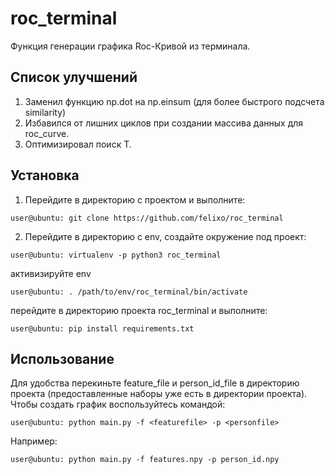 # roc_terminal
Функция генерации графика Roc-Кривой из терминала.
## Список улучшений
1. Заменил функцию np.dot на np.einsum (для более быстрого подсчета similarity)
2. Избавился от лишних циклов при создании массива данных для roc_curve.
3. Оптимизировал поиск T.

## Установка
1. Перейдите в директорию с проектом и выполните:
```console
user@ubuntu: git clone https://github.com/felixo/roc_terminal
```

2. Перейдите в директорию с env, создайте окружение под проект:
```console
user@ubuntu: virtualenv -p python3 roc_terminal
```
активизируйте env
```console
user@ubuntu: . /path/to/env/roc_terminal/bin/activate
```
перейдите в директорию проекта roc_terminal и выполните:
```console
user@ubuntu: pip install requirements.txt
```

## Использование
Для удобства перекиньте feature_file и person_id_file в директорию проекта (предоставленные наборы уже есть в директории проекта).
Чтобы создать график воспользуйтесь командой:
```console
user@ubuntu: python main.py -f <featurefile> -p <personfile>
```

Например:
```console
user@ubuntu: python main.py -f features.npy -p person_id.npy
```
